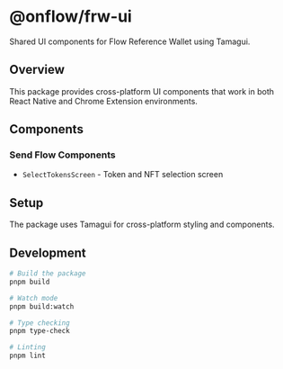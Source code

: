 # @onflow/frw-ui

Shared UI components for Flow Reference Wallet using Tamagui.

## Overview

This package provides cross-platform UI components that work in both React
Native and Chrome Extension environments.

## Components

### Send Flow Components

- `SelectTokensScreen` - Token and NFT selection screen

## Setup

The package uses Tamagui for cross-platform styling and components.

## Development

```bash
# Build the package
pnpm build

# Watch mode
pnpm build:watch

# Type checking
pnpm type-check

# Linting
pnpm lint
```
